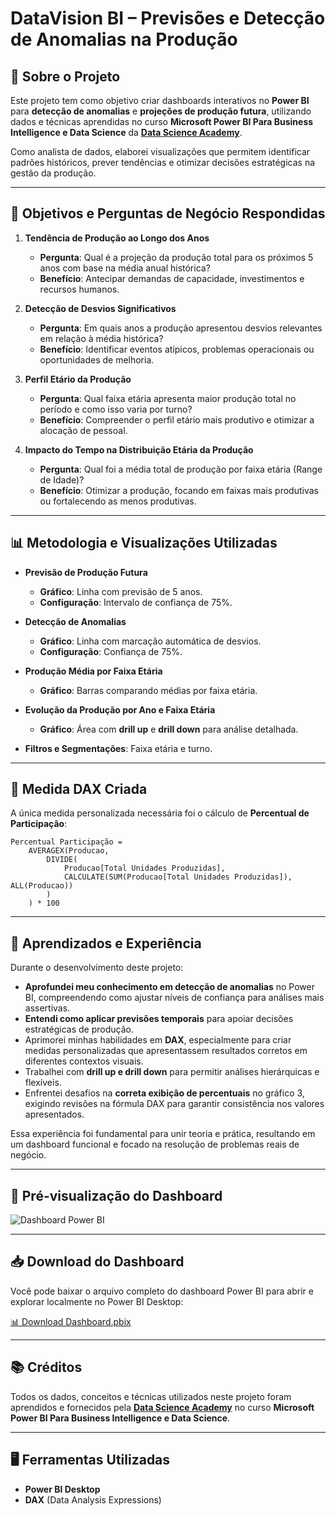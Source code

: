 # **DataVision BI – Previsões e Detecção de Anomalias na Produção**

## 📌 Sobre o Projeto  
Este projeto tem como objetivo criar dashboards interativos no **Power BI** para **detecção de anomalias** e **projeções de produção futura**, utilizando dados e técnicas aprendidas no curso **Microsoft Power BI Para Business Intelligence e Data Science** da **[Data Science Academy](https://www.datascienceacademy.com.br/)**.  

Como analista de dados, elaborei visualizações que permitem identificar padrões históricos, prever tendências e otimizar decisões estratégicas na gestão da produção.

---

## 🎯 Objetivos e Perguntas de Negócio Respondidas  

1. **Tendência de Produção ao Longo dos Anos**  
   - **Pergunta**: Qual é a projeção da produção total para os próximos 5 anos com base na média anual histórica?  
   - **Benefício**: Antecipar demandas de capacidade, investimentos e recursos humanos.  

2. **Detecção de Desvios Significativos**  
   - **Pergunta**: Em quais anos a produção apresentou desvios relevantes em relação à média histórica?  
   - **Benefício**: Identificar eventos atípicos, problemas operacionais ou oportunidades de melhoria.  

3. **Perfil Etário da Produção**  
   - **Pergunta**: Qual faixa etária apresenta maior produção total no período e como isso varia por turno?  
   - **Benefício**: Compreender o perfil etário mais produtivo e otimizar a alocação de pessoal.  

4. **Impacto do Tempo na Distribuição Etária da Produção**  
   - **Pergunta**: Qual foi a média total de produção por faixa etária (Range de Idade)?  
   - **Benefício**: Otimizar a produção, focando em faixas mais produtivas ou fortalecendo as menos produtivas.  

---

## 📊 Metodologia e Visualizações Utilizadas  

- **Previsão de Produção Futura**  
  - **Gráfico**: Linha com previsão de 5 anos.  
  - **Configuração**: Intervalo de confiança de 75%.  

- **Detecção de Anomalias**  
  - **Gráfico**: Linha com marcação automática de desvios.  
  - **Configuração**: Confiança de 75%.  

- **Produção Média por Faixa Etária**  
  - **Gráfico**: Barras comparando médias por faixa etária.  

- **Evolução da Produção por Ano e Faixa Etária**  
  - **Gráfico**: Área com **drill up** e **drill down** para análise detalhada.  

- **Filtros e Segmentações**: Faixa etária e turno.  

---

## 🧮 Medida DAX Criada  

A única medida personalizada necessária foi o cálculo de **Percentual de Participação**:  

```DAX
Percentual Participação = 
    AVERAGEX(Producao,
        DIVIDE(
            Producao[Total Unidades Produzidas],
            CALCULATE(SUM(Producao[Total Unidades Produzidas]), ALL(Producao))
        )
    ) * 100
```

---

## 🚀 Aprendizados e Experiência  

Durante o desenvolvimento deste projeto:  

- **Aprofundei meu conhecimento em detecção de anomalias** no Power BI, compreendendo como ajustar níveis de confiança para análises mais assertivas.  
- **Entendi como aplicar previsões temporais** para apoiar decisões estratégicas de produção.  
- Aprimorei minhas habilidades em **DAX**, especialmente para criar medidas personalizadas que apresentassem resultados corretos em diferentes contextos visuais.  
- Trabalhei com **drill up e drill down** para permitir análises hierárquicas e flexíveis.  
- Enfrentei desafios na **correta exibição de percentuais** no gráfico 3, exigindo revisões na fórmula DAX para garantir consistência nos valores apresentados.  

Essa experiência foi fundamental para unir teoria e prática, resultando em um dashboard funcional e focado na resolução de problemas reais de negócio.  

---

## 📸 Pré-visualização do Dashboard

![Dashboard Power BI](Dashboard_Previsao_Anomalias_page-0001.jpg)

---

## 📥 Download do Dashboard

Você pode baixar o arquivo completo do dashboard Power BI para abrir e explorar localmente no Power BI Desktop:

[📊 Download Dashboard.pbix](Imagens/Dashboard_Previsao_Anomalias.pbix)

---

## 📚 Créditos  

Todos os dados, conceitos e técnicas utilizados neste projeto foram aprendidos e fornecidos pela **[Data Science Academy](https://www.datascienceacademy.com.br/)** no curso **Microsoft Power BI Para Business Intelligence e Data Science**.  

---

## 🖥️ Ferramentas Utilizadas  

- **Power BI Desktop**  
- **DAX** (Data Analysis Expressions)  
